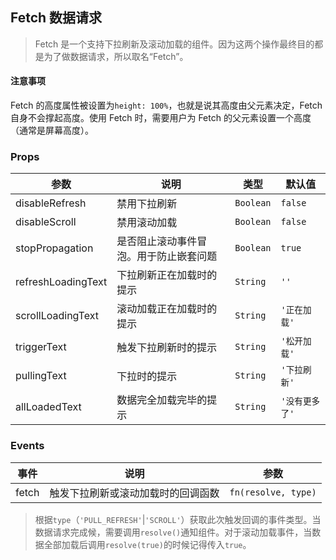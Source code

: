 
## Fetch 数据请求

> Fetch 是一个支持下拉刷新及滚动加载的组件。因为这两个操作最终目的都是为了做数据请求，所以取名“Fetch”。


#### 注意事项

Fetch 的高度属性被设置为`height: 100%`，也就是说其高度由父元素决定，Fetch 自身不会撑起高度。使用 Fetch 时，需要用户为 Fetch 的父元素设置一个高度（通常是屏幕高度）。

### Props

| 参数                 | 说明                  | 类型        | 默认值       |
| ------------------ | ------------------- | --------- | --------- |
| disableRefresh     | 禁用下拉刷新              | `Boolean` | `false`   |
| disableScroll      | 禁用滚动加载              | `Boolean` | `false`   |
| stopPropagation    | 是否阻止滚动事件冒泡。用于防止嵌套问题 | `Boolean` | `true`    |
| refreshLoadingText | 下拉刷新正在加载时的提示        | `String`  | `''`      |
| scrollLoadingText  | 滚动加载正在加载时的提示        | `String`  | `'正在加载'`  |
| triggerText        | 触发下拉刷新时的提示          | `String`  | `'松开加载'`  |
| pullingText        | 下拉时的提示              | `String`  | `'下拉刷新'`  |
| allLoadedText      | 数据完全加载完毕的提示         | `String`  | `'没有更多了'` |

### Events

| 事件    | 说明                | 参数                  |
| ----- | ----------------- | ------------------- |
| fetch | 触发下拉刷新或滚动加载时的回调函数 | `fn(resolve, type)` |

> 根据`type`（`'PULL_REFRESH'`|`'SCROLL'`）获取此次触发回调的事件类型。当数据请求完成候，需要调用`resolve()`通知组件。对于滚动加载事件，当数据全部加载后调用`resolve(true)`的时候记得传入`true`。

